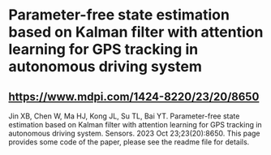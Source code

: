 # Parameter-free state estimation based on Kalman filter with attention learning for GPS tracking in autonomous driving system
## https://www.mdpi.com/1424-8220/23/20/8650
Jin XB, Chen W, Ma HJ, Kong JL, Su TL, Bai YT. Parameter-free state estimation based on Kalman filter with attention learning for GPS tracking in autonomous driving system. Sensors. 2023 Oct 23;23(20):8650.
This page provides some code of the paper, please see the readme file for details.
